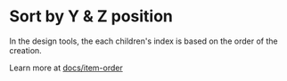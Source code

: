 # Sort by Y & Z position

In the design tools, the each children's index is based on the order of the creation.

Learn more at [docs/item-order](../../../docs/item-order.md)
